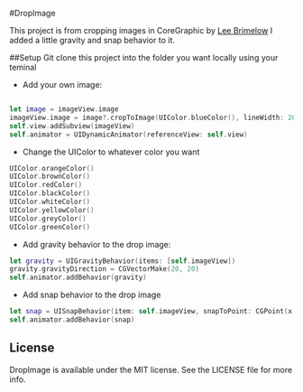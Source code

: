 #DropImage

This project is from cropping images in CoreGraphic by [Lee Brimelow](https://www.youtube.com/watch?v=rvKyeOqMldA&list=PLCboy8hdgWNnOHGEP7j8qTpHrzZWIV07P)
I added a little gravity and snap behavior to it.

##Setup
Git clone this project into the folder you want locally using your teminal

+ Add your own image:

```swift

let image = imageView.image
imageView.image = image?.cropToImage(UIColor.blueColor(), lineWidth: 20)
self.view.addSubview(imageView)
self.animator = UIDynamicAnimator(referenceView: self.view)

```
+ Change the UIColor to whatever color you want
```swift
UIColor.orangeColor()
UIColor.brownColor()
UIColor.redColor()
UIColor.blackColor()
UIColor.whiteColor()
UIColor.yellowColor()
UIColor.greyColor()
UIColor.greenColor()
```

+ Add gravity behavior to the drop image:

```swift
let gravity = UIGravityBehavior(items: [self.imageView])
gravity.gravityDirection = CGVectorMake(20, 20)
self.animator.addBehavior(gravity)
```

+ Add snap behavior to the drop image

```swift
let snap = UISnapBehavior(item: self.imageView, snapToPoint: CGPoint(x: 130, y: 180))
self.animator.addBehavior(snap)
```

## License

DropImage is available under the MIT license. See the LICENSE file for more info.

